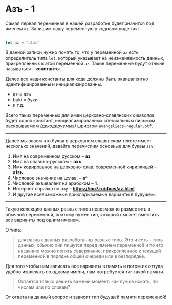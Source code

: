 # Азъ - 1 

Самая первая переменная в нашей разработке будет значится под именем `az`. Запишим нашу переменную в кодовом виде так:

```swift

let az = "a1зъ"

```

В данной записи нужно понять то, что у переменной `az` есть определитель типа `let`, который указывает на 
неизменяемость данных, прикрепленных к этой переменной `az`. Такие переменные будут отныне называться – **константы**. 

Далее все наши константы для кода должны быть эквивалентно идентифицированны и инициализированны.

 - az = азъ
 - buki = буки
 - и т.д.
 
 Всего таких переменных для имен церковно-славянских символов будет сорок констант, инициализированных специальным письмом раскрываемом _(декодируемых)_ шрифтом `evangeliecs-regular.otf`.
 
 ---
 
 Далее мы знаем что буква в церковном славянском тексте имеет несколько значений, давайте перечислим основные для буквы `азъ`:
 
 1. Имя на современном русском – **аз**
 2. Имя на славяно-русском – **а́зъ**.
 3. Имя кодированое на церковно-слав. современной кириллицей – **а1зъ**.
 4. Числовое значение на цслав. – **а^**
 5. Числовой эквивалент на арабском – **1**.
 6. Интернет справка по азу – **https://ibo7.ru/docs/az.html**
 7. И другие всевозможные прикладываемые варианты в будущем.
 
 ---
 
 Такую колекцию данных разных типов невозможно разместить в обычной переменной, поэтому нужен тип, который сможет вместить все варианты под одним именем.
 
 О типе: 
 
>для разных данных разработанны разные типы. Это и есть – типы данных, обычно они пишутся перед именем переменной и по его названию можно понять содержание, прикрепленное к текущей переменной в порядке общей очереди или в безпорядке.
 
 
 Для того чтобы нам записать все варианты в память и потом их оттуда удобно извлекать по одному имени, нам потребуется `тип` такой памяти. 
 
>Остается только решить важный момент: как лучше искать, по числам или по словам?
 
 От ответа на данный вопрос и зависит тип будущей памяти переменной!
 
 
